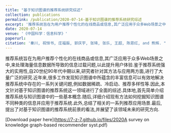 ```yaml
---
title: "基于知识图谱的推荐系统研究综述"
collection: publications
permalink: /publication/2020-07-14-基于知识图谱的推荐系统研究综述
excerpt: '推荐系统旨在为用户推荐个性化的在线商品或信息,其广泛应用于众多Web场景之中,来处理海量信息数据所导致的信息过载问题,以此提升用户体验.鉴于推荐系统强大的实用性,自20世纪90年代中期以来,研究者针对其方法与应用两方面,进行了大量广泛的研究.近年来,很多工作发现知识图谱中所蕴含的丰富信息可以有效地解决推荐系统中存在的一系列关键问题,例如数据稀疏、冷启动、推荐多样性等.因此,本文针对基于知识图谱的推荐系统这一领域进行了全面的综述.具体地,首先简单介绍推荐系统与知识图谱中的一些基本概念.随后,详细介绍现有方法如何挖掘知识图谱不同种类的信息并应用于推荐系统.此外,总结了相关的一系列推荐应用场景.最后,提出了对基于知识图谱的推荐系统前景的看法,并展望了该领域未来的研究方向.'
date: 2020-07-14
venue: '《中国科学：信息科学》'
paperurl: 
citation: '秦川, 祝恒书, 庄福振, 郭庆宇, 张琦, 张乐, 王超, 陈恩红, and 熊辉. "基于知识图谱的推荐系统研究综述." 中国科学: 信息科学 50, no. 7 (2020): 937-956.'
---
```

推荐系统旨在为用户推荐个性化的在线商品或信息,其广泛应用于众多Web场景之中,来处理海量信息数据所导致的信息过载问题,以此提升用户体验.鉴于推荐系统强大的实用性,自20世纪90年代中期以来,研究者针对其方法与应用两方面,进行了大量广泛的研究.近年来,很多工作发现知识图谱中所蕴含的丰富信息可以有效地解决推荐系统中存在的一系列关键问题,例如数据稀疏、冷启动、推荐多样性等.因此,本文针对基于知识图谱的推荐系统这一领域进行了全面的综述.具体地,首先简单介绍推荐系统与知识图谱中的一些基本概念.随后,详细介绍现有方法如何挖掘知识图谱不同种类的信息并应用于推荐系统.此外,总结了相关的一系列推荐应用场景.最后,提出了对基于知识图谱的推荐系统前景的看法,并展望了该领域未来的研究方向.

[Download paper here](https://7-z-7.github.io/files/2020A survey on knowledge graph-based recommender syst.pdf)